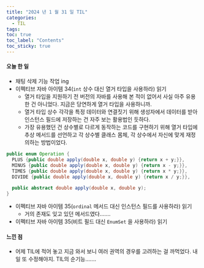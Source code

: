 ```yaml
---
title: "2024 년 1 월 31 일 TIL"
categories:
  - TIL
tags:
toc: true
toc_label: "Contents"
toc_sticky: true
---
```


#### 오늘 한 일

* 채팅 삭제 기능 작업 ing
* 이펙티브 자바 아이템 34(`int` 상수 대신 열거 타입을 사용하라) 읽기
  * 열거 타입을 지원하기 전 버전의 자바를 사용해 본 적이 없어서 사실 아주 유용한 건 아니었다. 지금은 당연하게 열거 타입을 사용하니까.
  * 열거 타입 상수 각각을 특정 데이터와 연결짓기 위해 생성자에서 데이터를 받아 인스턴스 필드에 저장하는 건 자주 보는 활용법인 듯하다.
  * 가장 유용했던 건 상수별로 다르게 동작하는 코드를 구현하기 위해 열거 타입에 추상 메서드를 선언하고 각 상수별 클래스 몸체, 각 상수에서 자신에 맞게 재정의하는 방법이었다.


```java
public enum Operation {
  PLUS {public double apply(double x, double y) {return x + y;}},
  MINUS {public double apply(double x, double y) {return x - y;}},
  TIMES {public double apply(double x, double y) {return x * y;}},
  DIVIDE {public double apply(double x, double y) {return x / y;}},
  
  public abstract double apply(double x, double y);
}
```

* 이펙티브 자바 아이템 35(`ordinal` 메서드 대신 인스턴스 필드를 사용하라) 읽기
  * 거의 존재도 잊고 있던 메서드였다.......
* 이펙티브 자바 아이템 35(비트 필드 대신 `EnumSet` 을 사용하라) 읽기



#### 느낀 점

* 어제 TIL에 적어 놓고 지금 와서 보니 여러 권역의 경우를 고려하는 걸 까먹었다. 내일 또 수정해야지. TIL의 순기능.......

